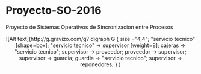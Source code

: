 # Proyecto-SO-2016
Proyecto de Sistemas Operativos de Sincronizacion entre Procesos

<div style="text-align:center;">
![Alt text](http://g.gravizo.com/g?
  digraph G {
    size ="4,4";
    "servicio tecnico" [shape=box];
    "servicio tecnico" -> supervisor [weight=8];
    cajeras -> "servicio tecnico";
    supervisor -> proveedor;
    proveedor -> supervisor;
    supervisor -> guardia;
    guardia -> "servicio tecnico";
    supervisor -> reponedores;
  }
)
</div>
